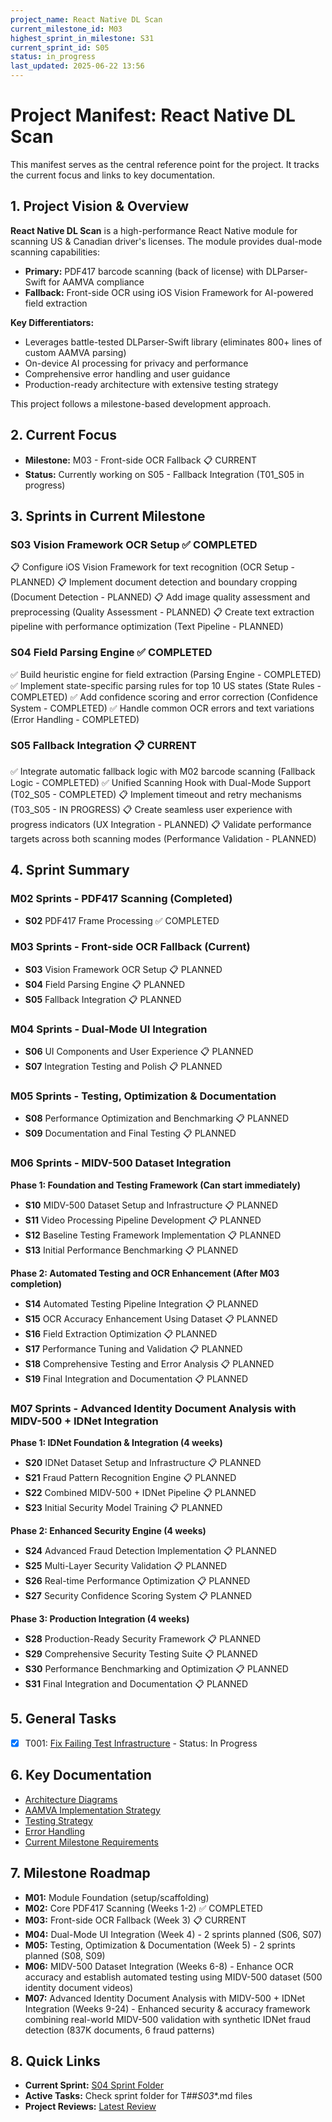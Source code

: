 ```yaml
---
project_name: React Native DL Scan
current_milestone_id: M03
highest_sprint_in_milestone: S31
current_sprint_id: S05
status: in_progress
last_updated: 2025-06-22 13:56
---
```


# Project Manifest: React Native DL Scan

This manifest serves as the central reference point for the project. It tracks the current focus and links to key documentation.

## 1. Project Vision & Overview

**React Native DL Scan** is a high-performance React Native module for scanning US & Canadian driver's licenses. The module provides dual-mode scanning capabilities:

- **Primary:** PDF417 barcode scanning (back of license) with DLParser-Swift for AAMVA compliance
- **Fallback:** Front-side OCR using iOS Vision Framework for AI-powered field extraction

**Key Differentiators:**
- Leverages battle-tested DLParser-Swift library (eliminates 800+ lines of custom AAMVA parsing)
- On-device AI processing for privacy and performance
- Comprehensive error handling and user guidance
- Production-ready architecture with extensive testing strategy

This project follows a milestone-based development approach.

## 2. Current Focus

- **Milestone:** M03 - Front-side OCR Fallback 📋 CURRENT
- **Status:** Currently working on S05 - Fallback Integration (T01_S05 in progress)

## 3. Sprints in Current Milestone

### S03 Vision Framework OCR Setup ✅ COMPLETED

📋 Configure iOS Vision Framework for text recognition (OCR Setup - PLANNED)
📋 Implement document detection and boundary cropping (Document Detection - PLANNED) 
📋 Add image quality assessment and preprocessing (Quality Assessment - PLANNED)
📋 Create text extraction pipeline with performance optimization (Text Pipeline - PLANNED)

### S04 Field Parsing Engine ✅ COMPLETED

✅ Build heuristic engine for field extraction (Parsing Engine - COMPLETED)
✅ Implement state-specific parsing rules for top 10 US states (State Rules - COMPLETED)
✅ Add confidence scoring and error correction (Confidence System - COMPLETED)
✅ Handle common OCR errors and text variations (Error Handling - COMPLETED)

### S05 Fallback Integration 📋 CURRENT

✅ Integrate automatic fallback logic with M02 barcode scanning (Fallback Logic - COMPLETED)
✅ Unified Scanning Hook with Dual-Mode Support (T02_S05 - COMPLETED)
📋 Implement timeout and retry mechanisms (T03_S05 - IN PROGRESS)
📋 Create seamless user experience with progress indicators (UX Integration - PLANNED)
📋 Validate performance targets across both scanning modes (Performance Validation - PLANNED)

## 4. Sprint Summary

### M02 Sprints - PDF417 Scanning (Completed)
- **S02** PDF417 Frame Processing ✅ COMPLETED

### M03 Sprints - Front-side OCR Fallback (Current)
- **S03** Vision Framework OCR Setup 📋 PLANNED
- **S04** Field Parsing Engine 📋 PLANNED  
- **S05** Fallback Integration 📋 PLANNED

### M04 Sprints - Dual-Mode UI Integration
- **S06** UI Components and User Experience 📋 PLANNED
- **S07** Integration Testing and Polish 📋 PLANNED

### M05 Sprints - Testing, Optimization & Documentation
- **S08** Performance Optimization and Benchmarking 📋 PLANNED
- **S09** Documentation and Final Testing 📋 PLANNED

### M06 Sprints - MIDV-500 Dataset Integration
**Phase 1: Foundation and Testing Framework (Can start immediately)**
- **S10** MIDV-500 Dataset Setup and Infrastructure 📋 PLANNED
- **S11** Video Processing Pipeline Development 📋 PLANNED
- **S12** Baseline Testing Framework Implementation 📋 PLANNED
- **S13** Initial Performance Benchmarking 📋 PLANNED

**Phase 2: Automated Testing and OCR Enhancement (After M03 completion)**
- **S14** Automated Testing Pipeline Integration 📋 PLANNED
- **S15** OCR Accuracy Enhancement Using Dataset 📋 PLANNED
- **S16** Field Extraction Optimization 📋 PLANNED
- **S17** Performance Tuning and Validation 📋 PLANNED
- **S18** Comprehensive Testing and Error Analysis 📋 PLANNED
- **S19** Final Integration and Documentation 📋 PLANNED

### M07 Sprints - Advanced Identity Document Analysis with MIDV-500 + IDNet Integration
**Phase 1: IDNet Foundation & Integration (4 weeks)**
- **S20** IDNet Dataset Setup and Infrastructure 📋 PLANNED
- **S21** Fraud Pattern Recognition Engine 📋 PLANNED
- **S22** Combined MIDV-500 + IDNet Pipeline 📋 PLANNED
- **S23** Initial Security Model Training 📋 PLANNED

**Phase 2: Enhanced Security Engine (4 weeks)**
- **S24** Advanced Fraud Detection Implementation 📋 PLANNED
- **S25** Multi-Layer Security Validation 📋 PLANNED
- **S26** Real-time Performance Optimization 📋 PLANNED
- **S27** Security Confidence Scoring System 📋 PLANNED

**Phase 3: Production Integration (4 weeks)**
- **S28** Production-Ready Security Framework 📋 PLANNED
- **S29** Comprehensive Security Testing Suite 📋 PLANNED
- **S30** Performance Benchmarking and Optimization 📋 PLANNED
- **S31** Final Integration and Documentation 📋 PLANNED

## 5. General Tasks

- [x] T001: [Fix Failing Test Infrastructure](04_GENERAL_TASKS/T001_Fix_Failing_Test_Infrastructure.md) - Status: In Progress

## 6. Key Documentation

- [Architecture Diagrams](../docs/ARCHITECTURE_DIAGRAMS.md)
- [AAMVA Implementation Strategy](../docs/AAMVA_IMPLEMENTATION.md)
- [Testing Strategy](../docs/TESTING_STRATEGY.md)
- [Error Handling](../docs/ERROR_HANDLING.md)
- [Current Milestone Requirements](./02_REQUIREMENTS/M03_Front_Side_OCR_Fallback/)

## 7. Milestone Roadmap

- **M01:** Module Foundation (setup/scaffolding)
- **M02:** Core PDF417 Scanning (Weeks 1-2) ✅ COMPLETED
- **M03:** Front-side OCR Fallback (Week 3) 📋 CURRENT
- **M04:** Dual-Mode UI Integration (Week 4) - 2 sprints planned (S06, S07)
- **M05:** Testing, Optimization & Documentation (Week 5) - 2 sprints planned (S08, S09)
- **M06:** MIDV-500 Dataset Integration (Weeks 6-8) - Enhance OCR accuracy and establish automated testing using MIDV-500 dataset (500 identity document videos)
- **M07:** Advanced Identity Document Analysis with MIDV-500 + IDNet Integration (Weeks 9-24) - Enhanced security & accuracy framework combining real-world MIDV-500 validation with synthetic IDNet fraud detection (837K documents, 6 fraud patterns)

## 8. Quick Links

- **Current Sprint:** [S04 Sprint Folder](./03_SPRINTS/S04_M03_Field_Parsing_Engine/)
- **Active Tasks:** Check sprint folder for T##_S03_*.md files
- **Project Reviews:** [Latest Review](./10_STATE_OF_PROJECT/)
